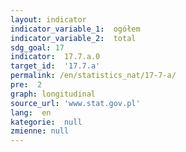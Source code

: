 ```yaml
---
layout: indicator
indicator_variable_1:  ogółem
indicator_variable_2:  total
sdg_goal: 17
indicator:  17.7.a.0
target_id:  '17.7.a'
permalink: /en/statistics_nat/17-7-a/
pre:  2
graph: longitudinal
source_url: 'www.stat.gov.pl'
lang:  en
kategorie:  null
zmienne: null
---
```

